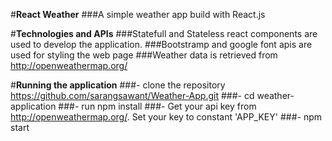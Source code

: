 #**React Weather**
###A simple weather app build with React.js

#**Technologies and APIs**
###Statefull and Stateless react components are used to develop the application.
###Bootstramp and google font apis are used for styling the web page
###Weather data is retrieved from http://openweathermap.org/

#**Running the application**
###- clone the repository https://github.com/sarangsawant/Weather-App.git
###- cd weather-application
###- run npm install
###- Get your api key from http://openweathermap.org/. Set your key to constant 'APP_KEY'
###- npm start
